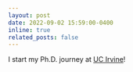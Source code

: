 ```yaml
---
layout: post
date: 2022-09-02 15:59:00-0400
inline: true
related_posts: false
---
```


I start my Ph.D. journey at [UC Irvine](https://uci.edu/)!
